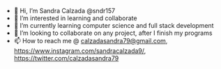 - 👋 Hi, I’m Sandra Calzada @sndr157
- 👀 I’m interested in learning and collaborate
- 🌱 I’m currently learning computer science and full stack development 
- 💞️ I’m looking to collaborate on any project, after I finish my programs
- 📫 How to reach me @ calzadasandra79@gmail.com, https://www.instagram.com/sandracalzada9/, https://twitter.com/calzadasandra79

<!---
sndr157/sndr157 is a ✨ special ✨ repository because its `README.md` (this file) appears on your GitHub profile.
You can click the Preview link to take a look at your changes.
--->
